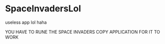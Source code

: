 # SpaceInvadersLol
useless app lol haha



YOU HAVE TO RUNE THE SPACE INVADERS COPY APPLICATION FOR IT TO WORK 
